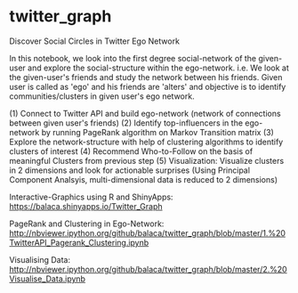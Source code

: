# twitter_graph
Discover Social Circles in Twitter Ego Network

In this notebook, we look into the first degree social-network of the given-user and explore the social-structure within the ego-network. i.e. We look at the given-user's friends and study the network between his friends. Given user is called as 'ego' and his friends are 'alters' and objective is to identify communities/clusters in given user's ego network.

(1) Connect to Twitter API and build ego-network (network of connections between given user's friends) (2) Identify top-influencers in the ego-network by running PageRank algorithm on Markov Transition matrix (3) Explore the network-structure with help of clustering algorithms to identify clusters of interest (4) Recommend Who-to-Follow on the basis of meaningful Clusters from previous step (5) Visualization: Visualize clusters in 2 dimensions and look for actionable surprises (Using Principal Component Analsyis, multi-dimensional data is reduced to 2 dimensions)


Interactive-Graphics using R and ShinyApps: 
https://balaca.shinyapps.io/Twitter_Graph

PageRank and Clustering in Ego-Network:
http://nbviewer.ipython.org/github/balaca/twitter_graph/blob/master/1.%20TwitterAPI_Pagerank_Clustering.ipynb

Visualising Data: 
http://nbviewer.ipython.org/github/balaca/twitter_graph/blob/master/2.%20Visualise_Data.ipynb
